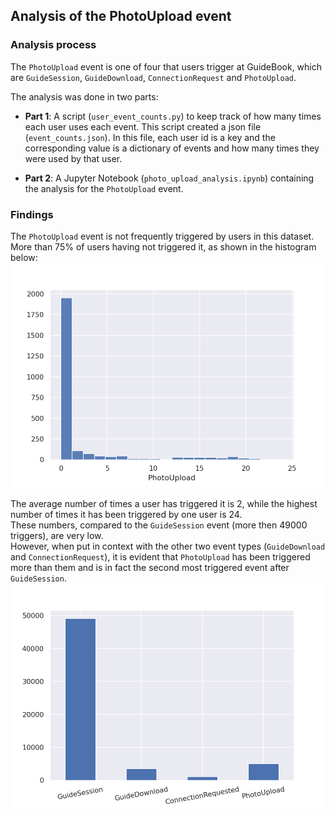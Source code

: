 ## Analysis of the PhotoUpload event

### Analysis process
The `PhotoUpload` event is one of four that users trigger at GuideBook, which are `GuideSession`, `GuideDownload`, `ConnectionRequest` and `PhotoUpload`.

The analysis was done in two parts:
* **Part 1**: 
A script (`user_event_counts.py`) to keep track of how many times each user uses each event. This script created a json file (`event_counts.json`). In this file, each user id is a key and the corresponding value is a dictionary of events and how many times they were used by that user.

* **Part 2**:
A Jupyter Notebook (`photo_upload_analysis.ipynb`) containing the analysis for the `PhotoUpload` event.


### Findings
The `PhotoUpload` event is not frequently triggered by users in this dataset.
<br/> 
More than 75% of users having not triggered it, as shown in the histogram below:
<img src="plots/photo_upload_hist.png">

The average number of times a user has triggered it is 2, while the highest number of times it has been triggered by one user is 24.
<br/> 
These numbers, compared to the `GuideSession` event (more then 49000 triggers), are very low.
<br/> 
However, when put in context with the other two event types (`GuideDownload` and `ConnectionRequest`), it is evident that `PhotoUpload` has been triggered more than them and is in fact the second most triggered event after `GuideSession`.
<br/> 
<img src="plots/events_comparison.png">
